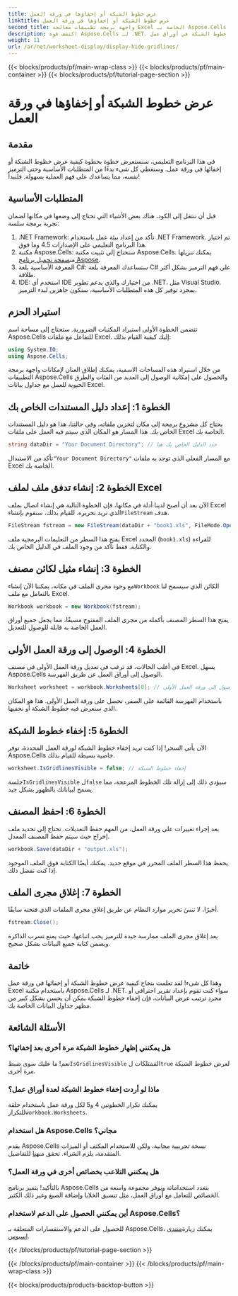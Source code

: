 ```yaml
---
title: عرض خطوط الشبكة أو إخفاؤها في ورقة العمل
linktitle: عرض خطوط الشبكة أو إخفاؤها في ورقة العمل
second_title: واجهة برمجة تطبيقات معالجة Excel الخاصة بـ Aspose.Cells .NET
description: اكتشف قوة Aspose.Cells لـ .NET. تعلّم كيفية إخفاء خطوط الشبكة في أوراق عمل Excel، مما يجعل بياناتك أكثر جاذبية من الناحية البصرية.
weight: 11
url: /ar/net/worksheet-display/display-hide-gridlines/
---
```


{{< blocks/products/pf/main-wrap-class >}}
{{< blocks/products/pf/main-container >}}
{{< blocks/products/pf/tutorial-page-section >}}

# عرض خطوط الشبكة أو إخفاؤها في ورقة العمل

## مقدمة
في هذا البرنامج التعليمي، سنستعرض خطوة بخطوة كيفية عرض خطوط الشبكة أو إخفائها في ورقة عمل. وسنغطي كل شيء بدءًا من المتطلبات الأساسية وحتى الترميز نفسه، مما يساعدك على فهم العملية بسهولة. فلنبدأ!
## المتطلبات الأساسية
قبل أن ننتقل إلى الكود، هناك بعض الأشياء التي تحتاج إلى وضعها في مكانها لضمان تجربة برمجة سلسة:
1. .NET Framework: تأكد من إعداد بيئة عمل باستخدام .NET Framework. تم اختبار هذا البرنامج التعليمي على الإصدارات 4.5 وما فوق.
2.  مكتبة Aspose.Cells: ستحتاج إلى تثبيت مكتبة Aspose.Cells. يمكنك تنزيلها من[صفحة تحميل برنامج Aspose](https://releases.aspose.com/cells/net/).
3. المعرفة الأساسية بلغة C#: ستساعدك المعرفة بلغة C# على فهم الترميز بشكل أكثر طلاقة.
4. IDE: استخدم أي IDE من اختيارك والذي يدعم تطوير .NET، مثل Visual Studio.
بمجرد توفير كل هذه المتطلبات الأساسية، سنكون جاهزين لبدء الترميز.
## استيراد الحزم
تتضمن الخطوة الأولى استيراد المكتبات الضرورية. ستحتاج إلى مساحة اسم Aspose.Cells للتفاعل مع ملفات Excel. إليك كيفية القيام بذلك:
```csharp
using System.IO;
using Aspose.Cells;
```
من خلال استيراد هذه المساحات الاسمية، يمكنك إطلاق العنان لإمكانات واجهة برمجة التطبيقات Aspose.Cells والحصول على إمكانية الوصول إلى العديد من الفئات والطرق الحيوية للعمل مع جداول بيانات Excel.
## الخطوة 1: إعداد دليل المستندات الخاص بك
يحتاج كل مشروع برمجة إلى مكان لتخزين ملفاته، وفي حالتنا، هذا هو دليل المستندات الخاص بك. هذا المسار هو المكان الذي سيتم فيه العمل على ملفات Excel الخاصة بك.
```csharp
string dataDir = "Your Document Directory"; // حدد الدليل الخاص بك هنا
```
 تأكد من الاستبدال`"Your Document Directory"` مع المسار الفعلي الذي توجد به ملفات Excel الخاصة بك.
## الخطوة 2: إنشاء تدفق ملف لملف Excel
 الآن بعد أن أصبح لدينا أدلة في مكانها، فإن الخطوة التالية هي إنشاء اتصال بملف Excel الذي تريد تحريره. للقيام بذلك، سنقوم بإنشاء`FileStream` هدف.
```csharp
FileStream fstream = new FileStream(dataDir + "book1.xls", FileMode.Open);
```
يفتح هذا السطر من التعليمات البرمجية ملف Excel المحدد (`book1.xls`) للقراءة والكتابة. فقط تأكد من وجود الملف في الدليل الخاص بك.
## الخطوة 3: إنشاء مثيل لكائن مصنف
مع وجود مجرى الملف في مكانه، يمكننا الآن إنشاء`Workbook` الكائن الذي سيسمح لنا بالتعامل مع ملف Excel.
```csharp
Workbook workbook = new Workbook(fstream);
```
يفتح هذا السطر المصنف بأكمله من مجرى الملف المفتوح مسبقًا، مما يجعل جميع أوراق العمل الخاصة به قابلة للوصول للتعديل.
## الخطوة 4: الوصول إلى ورقة العمل الأولى
في أغلب الحالات، قد ترغب في تعديل ورقة العمل الأولى في مصنف Excel. يسهل Aspose.Cells الوصول إلى أوراق العمل عن طريق الفهرسة.
```csharp
Worksheet worksheet = workbook.Worksheets[0]; // الوصول إلى ورقة العمل الأولى
```
باستخدام الفهرسة القائمة على الصفر، نحصل على ورقة العمل الأولى. هذا هو المكان الذي سنعرض فيه خطوط الشبكة أو نخفيها.
## الخطوة 5: إخفاء خطوط الشبكة
الآن يأتي السحر! إذا كنت تريد إخفاء خطوط الشبكة لورقة العمل المحددة، توفر Aspose.Cells خاصية بسيطة للقيام بذلك.
```csharp
worksheet.IsGridlinesVisible = false; // إخفاء خطوط الشبكة
```
 جلسة`IsGridlinesVisible` ل`false` سيؤدي ذلك إلى إزالة تلك الخطوط المزعجة، مما يسمح لبياناتك بالظهور بشكل جيد.
## الخطوة 6: احفظ المصنف
بعد إجراء تغييرات على ورقة العمل، من المهم حفظ التعديلات. تحتاج إلى تحديد ملف إخراج حيث سيتم حفظ المصنف المعدل.
```csharp
workbook.Save(dataDir + "output.xls");
```
يحفظ هذا السطر الملف المحرر في موقع جديد. يمكنك أيضًا الكتابة فوق الملف الموجود إذا كنت تفضل ذلك.
## الخطوة 7: إغلاق مجرى الملف
أخيرًا، لا تنسَ تحرير موارد النظام عن طريق إغلاق مجرى الملفات الذي فتحته سابقًا.
```csharp
fstream.Close();
```
يعد إغلاق مجرى الملف ممارسة جيدة للترميز يجب اتباعها، حيث يمنع تسرب الذاكرة ويضمن كتابة جميع البيانات بشكل صحيح.
## خاتمة
وهذا كل شيء! لقد تعلمت بنجاح كيفية عرض خطوط الشبكة أو إخفائها في ورقة عمل Excel باستخدام مكتبة Aspose.Cells لـ .NET. سواء كنت تقوم بإعداد تقرير احترافي أو مجرد ترتيب عرض البيانات، فإن إخفاء خطوط الشبكة يمكن أن يحسن بشكل كبير من مظهر جداول البيانات الخاصة بك. 
## الأسئلة الشائعة
### هل يمكنني إظهار خطوط الشبكة مرة أخرى بعد إخفائها؟
 نعم! ما عليك سوى ضبط`IsGridlinesVisible` الممتلكات ل`true` لعرض خطوط الشبكة مرة أخرى.
### ماذا لو أردت إخفاء خطوط الشبكة لعدة أوراق عمل؟
 يمكنك تكرار الخطوتين 4 و5 لكل ورقة عمل باستخدام حلقة للتكرار`workbook.Worksheets`.
### هل استخدام Aspose.Cells مجاني؟
يقدم Aspose.Cells نسخة تجريبية مجانية، ولكن للاستخدام المكثف أو الميزات المتقدمة، يلزم الشراء. تحقق من[هنا](https://purchase.aspose.com/buy) للتفاصيل.
### هل يمكنني التلاعب بخصائص أخرى في ورقة العمل؟
بالتأكيد! يتميز برنامج Aspose.Cells بتعدد استخداماته ويوفر مجموعة واسعة من الخصائص للتعامل مع أوراق العمل، مثل تنسيق الخلايا وإضافة الصيغ وغير ذلك الكثير.
### أين يمكنني الحصول على الدعم لاستخدام Aspose.Cells؟
 للحصول على الدعم والاستفسارات المتعلقة بـ Aspose.Cells، يمكنك زيارة[منتدى اسبوس](https://forum.aspose.com/c/cells/9).

{{< /blocks/products/pf/tutorial-page-section >}}

{{< /blocks/products/pf/main-container >}}
{{< /blocks/products/pf/main-wrap-class >}}

{{< blocks/products/products-backtop-button >}}
